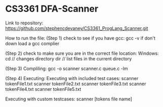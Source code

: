 # CS3361 DFA-Scanner
Link to repository: https://github.com/stephencdevaney/CS3361_ProgLang_Scanner.git



How to run the file:
(Step 1) check to see if you have gcc:
gcc -v
if don't down load a gcc complier

(Step 2) check to make sure you are in the correct file location:
Windows:
cd // changes directory
dir // list files in the current directory


(Step 3) Compliling:
gcc -o scanner scanner.c queue.c -lm

(Step 4) Executing:
Executing with included test cases:
scanner tokenFile1.txt
scanner tokenFile2.txt
scanner tokenFile3.txt
scanner tokenFile4.txt
scanner tokenFile5.txt


Executing with custom testcases:
scanner [tokens file name]
